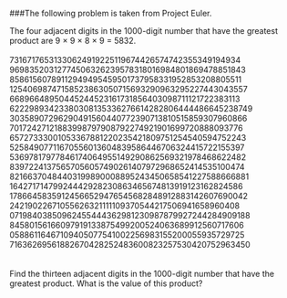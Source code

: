 ###The following problem is taken from Project Euler.

<p>
The four adjacent digits in the 1000-digit number that have the greatest product are 9 × 9 × 8 × 9 = 5832.
<br/><br/>
73167176531330624919225119674426574742355349194934<br/>
96983520312774506326239578318016984801869478851843<br/>
85861560789112949495459501737958331952853208805511<br/>
12540698747158523863050715693290963295227443043557<br/>
66896648950445244523161731856403098711121722383113<br/>
62229893423380308135336276614282806444486645238749<br/>
30358907296290491560440772390713810515859307960866<br/>
70172427121883998797908792274921901699720888093776<br/>
65727333001053367881220235421809751254540594752243<br/>
52584907711670556013604839586446706324415722155397<br/>
53697817977846174064955149290862569321978468622482<br/>
83972241375657056057490261407972968652414535100474<br/>
82166370484403199890008895243450658541227588666881<br/>
16427171479924442928230863465674813919123162824586<br/>
17866458359124566529476545682848912883142607690042<br/>
24219022671055626321111109370544217506941658960408<br/>
07198403850962455444362981230987879927244284909188<br/>
84580156166097919133875499200524063689912560717606<br/>
05886116467109405077541002256983155200055935729725<br/>
71636269561882670428252483600823257530420752963450<br/>
<br/><br/>
Find the thirteen adjacent digits in the 1000-digit number that have the greatest product. What is the value of this product?
</p>
